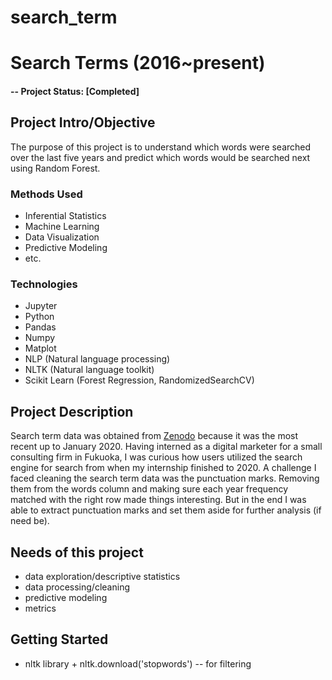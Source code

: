 # search_term

# Search Terms (2016~present)


#### -- Project Status: [Completed]


## Project Intro/Objective
The purpose of this project is to understand which words were searched over the last five years and predict which words would be searched next using Random Forest.


### Methods Used
* Inferential Statistics
* Machine Learning
* Data Visualization
* Predictive Modeling
* etc.


### Technologies
* Jupyter
* Python
* Pandas
* Numpy
* Matplot
* NLP (Natural language processing)
* NLTK (Natural language toolkit)
* Scikit Learn (Forest Regression, RandomizedSearchCV)


## Project Description
Search term data was obtained from [Zenodo](https://zenodo.org/record/3715353#.YNwCnWQzbzc) because it was the most recent up to January 2020. Having interned as a digital marketer for a small consulting firm in Fukuoka, I was curious how users utilized the search engine for search from when my internship finished to 2020.
A challenge I faced cleaning the search term data was the punctuation marks. Removing them from the words column and making sure each year frequency matched with the right row made things interesting. But in the end I was able to extract punctuation marks and set them aside for further analysis (if need be).


## Needs of this project
- data exploration/descriptive statistics
- data processing/cleaning
- predictive modeling
- metrics


## Getting Started
- nltk library + nltk.download('stopwords') -- for filtering
